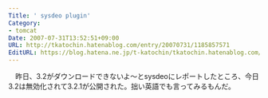 ```yaml
---
Title: ' sysdeo plugin'
Category:
- tomcat
Date: 2007-07-31T13:52:51+09:00
URL: http://tkatochin.hatenablog.com/entry/20070731/1185857571
EditURL: https://blog.hatena.ne.jp/t-katochin/tkatochin.hatenablog.com/atom/entry/6653586347154755290
---
```


　昨日、3.2がダウンロードできないよ〜とsysdeoにレポートしたところ、今日3.2は無効化されて3.2.1が公開された。拙い英語でも言ってみるもんだ。
